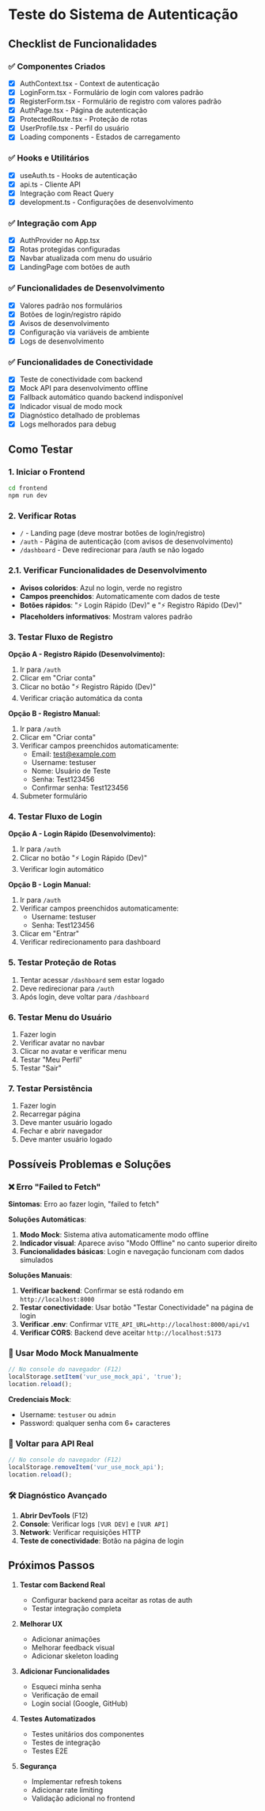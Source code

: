 # Teste do Sistema de Autenticação

## Checklist de Funcionalidades

### ✅ Componentes Criados
- [x] AuthContext.tsx - Context de autenticação
- [x] LoginForm.tsx - Formulário de login com valores padrão
- [x] RegisterForm.tsx - Formulário de registro com valores padrão
- [x] AuthPage.tsx - Página de autenticação
- [x] ProtectedRoute.tsx - Proteção de rotas
- [x] UserProfile.tsx - Perfil do usuário
- [x] Loading components - Estados de carregamento

### ✅ Hooks e Utilitários
- [x] useAuth.ts - Hooks de autenticação
- [x] api.ts - Cliente API
- [x] Integração com React Query
- [x] development.ts - Configurações de desenvolvimento

### ✅ Integração com App
- [x] AuthProvider no App.tsx
- [x] Rotas protegidas configuradas
- [x] Navbar atualizada com menu do usuário
- [x] LandingPage com botões de auth

### ✅ Funcionalidades de Desenvolvimento
- [x] Valores padrão nos formulários
- [x] Botões de login/registro rápido
- [x] Avisos de desenvolvimento
- [x] Configuração via variáveis de ambiente
- [x] Logs de desenvolvimento

### ✅ Funcionalidades de Conectividade
- [x] Teste de conectividade com backend
- [x] Mock API para desenvolvimento offline
- [x] Fallback automático quando backend indisponível
- [x] Indicador visual de modo mock
- [x] Diagnóstico detalhado de problemas
- [x] Logs melhorados para debug

## Como Testar

### 1. Iniciar o Frontend
```bash
cd frontend
npm run dev
```

### 2. Verificar Rotas
- `/` - Landing page (deve mostrar botões de login/registro)
- `/auth` - Página de autenticação (com avisos de desenvolvimento)
- `/dashboard` - Deve redirecionar para /auth se não logado

### 2.1. Verificar Funcionalidades de Desenvolvimento
- **Avisos coloridos**: Azul no login, verde no registro
- **Campos preenchidos**: Automaticamente com dados de teste
- **Botões rápidos**: "⚡ Login Rápido (Dev)" e "⚡ Registro Rápido (Dev)"
- **Placeholders informativos**: Mostram valores padrão

### 3. Testar Fluxo de Registro
**Opção A - Registro Rápido (Desenvolvimento):**
1. Ir para `/auth`
2. Clicar em "Criar conta"
3. Clicar no botão "⚡ Registro Rápido (Dev)"
4. Verificar criação automática da conta

**Opção B - Registro Manual:**
1. Ir para `/auth`
2. Clicar em "Criar conta"
3. Verificar campos preenchidos automaticamente:
   - Email: test@example.com
   - Username: testuser
   - Nome: Usuário de Teste
   - Senha: Test123456
   - Confirmar senha: Test123456
4. Submeter formulário

### 4. Testar Fluxo de Login
**Opção A - Login Rápido (Desenvolvimento):**
1. Ir para `/auth`
2. Clicar no botão "⚡ Login Rápido (Dev)"
3. Verificar login automático

**Opção B - Login Manual:**
1. Ir para `/auth`
2. Verificar campos preenchidos automaticamente:
   - Username: testuser
   - Senha: Test123456
3. Clicar em "Entrar"
4. Verificar redirecionamento para dashboard

### 5. Testar Proteção de Rotas
1. Tentar acessar `/dashboard` sem estar logado
2. Deve redirecionar para `/auth`
3. Após login, deve voltar para `/dashboard`

### 6. Testar Menu do Usuário
1. Fazer login
2. Verificar avatar no navbar
3. Clicar no avatar e verificar menu
4. Testar "Meu Perfil"
5. Testar "Sair"

### 7. Testar Persistência
1. Fazer login
2. Recarregar página
3. Deve manter usuário logado
4. Fechar e abrir navegador
5. Deve manter usuário logado

## Possíveis Problemas e Soluções

### ❌ Erro "Failed to Fetch"
**Sintomas**: Erro ao fazer login, "failed to fetch"

**Soluções Automáticas**:
1. **Modo Mock**: Sistema ativa automaticamente modo offline
2. **Indicador visual**: Aparece aviso "Modo Offline" no canto superior direito
3. **Funcionalidades básicas**: Login e navegação funcionam com dados simulados

**Soluções Manuais**:
1. **Verificar backend**: Confirmar se está rodando em `http://localhost:8000`
2. **Testar conectividade**: Usar botão "Testar Conectividade" na página de login
3. **Verificar .env**: Confirmar `VITE_API_URL=http://localhost:8000/api/v1`
4. **Verificar CORS**: Backend deve aceitar `http://localhost:5173`

### 🔧 Usar Modo Mock Manualmente
```javascript
// No console do navegador (F12)
localStorage.setItem('vur_use_mock_api', 'true');
location.reload();
```

**Credenciais Mock**:
- Username: `testuser` ou `admin`
- Password: qualquer senha com 6+ caracteres

### 🔄 Voltar para API Real
```javascript
// No console do navegador (F12)
localStorage.removeItem('vur_use_mock_api');
location.reload();
```

### 🛠️ Diagnóstico Avançado
1. **Abrir DevTools** (F12)
2. **Console**: Verificar logs `[VUR DEV]` e `[VUR API]`
3. **Network**: Verificar requisições HTTP
4. **Teste de conectividade**: Botão na página de login

## Próximos Passos

1. **Testar com Backend Real**
   - Configurar backend para aceitar as rotas de auth
   - Testar integração completa

2. **Melhorar UX**
   - Adicionar animações
   - Melhorar feedback visual
   - Adicionar skeleton loading

3. **Adicionar Funcionalidades**
   - Esqueci minha senha
   - Verificação de email
   - Login social (Google, GitHub)

4. **Testes Automatizados**
   - Testes unitários dos componentes
   - Testes de integração
   - Testes E2E

5. **Segurança**
   - Implementar refresh tokens
   - Adicionar rate limiting
   - Validação adicional no frontend
